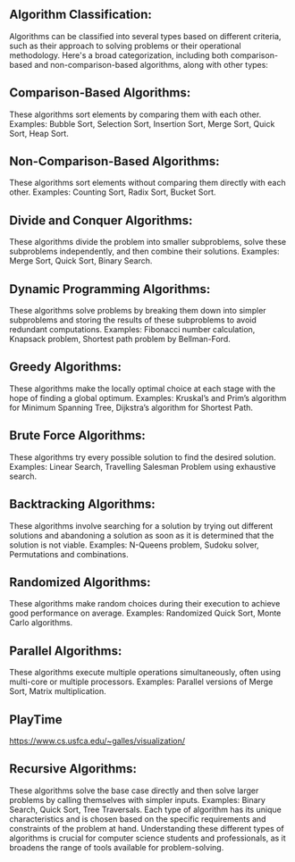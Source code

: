 ## Algorithm Classification:

Algorithms can be classified into several types based on different criteria, such as their approach to solving problems or their operational methodology. Here's a broad categorization, including both comparison-based and non-comparison-based algorithms, along with other types:

## Comparison-Based Algorithms:
These algorithms sort elements by comparing them with each other. Examples: Bubble Sort, Selection Sort, Insertion Sort, Merge Sort, Quick Sort, Heap Sort.

## Non-Comparison-Based Algorithms:
These algorithms sort elements without comparing them directly with each other. Examples: Counting Sort, Radix Sort, Bucket Sort.

## Divide and Conquer Algorithms:
These algorithms divide the problem into smaller subproblems, solve these subproblems independently, and then combine their solutions. Examples: Merge Sort, Quick Sort, Binary Search.

## Dynamic Programming Algorithms:
These algorithms solve problems by breaking them down into simpler subproblems and storing the results of these subproblems to avoid redundant computations. Examples: Fibonacci number calculation, Knapsack problem, Shortest path problem by Bellman-Ford.

## Greedy Algorithms:
These algorithms make the locally optimal choice at each stage with the hope of finding a global optimum. Examples: Kruskal’s and Prim’s algorithm for Minimum Spanning Tree, Dijkstra’s algorithm for Shortest Path.

## Brute Force Algorithms:
These algorithms try every possible solution to find the desired solution. Examples: Linear Search, Travelling Salesman Problem using exhaustive search.

## Backtracking Algorithms:
These algorithms involve searching for a solution by trying out different solutions and abandoning a solution as soon as it is determined that the solution is not viable. Examples: N-Queens problem, Sudoku solver, Permutations and combinations.

## Randomized Algorithms:
These algorithms make random choices during their execution to achieve good performance on average. Examples: Randomized Quick Sort, Monte Carlo algorithms.

## Parallel Algorithms:
These algorithms execute multiple operations simultaneously, often using multi-core or multiple processors. Examples: Parallel versions of Merge Sort, Matrix multiplication.


## PlayTime
https://www.cs.usfca.edu/~galles/visualization/


## Recursive Algorithms:
These algorithms solve the base case directly and then solve larger problems by calling themselves with simpler inputs. Examples: Binary Search, Quick Sort, Tree Traversals. Each type of algorithm has its unique characteristics and is chosen based on the specific requirements and constraints of the problem at hand. Understanding these different types of algorithms is crucial for computer science students and professionals, as it broadens the range of tools available for problem-solving.
